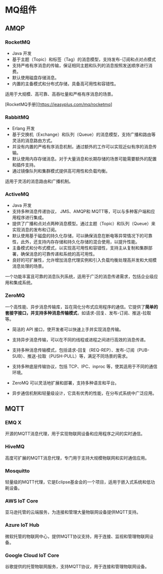 # MQ组件

## AMQP

### RocketMQ

+ Java 开发
+ 基于主题（Topic）和标签（Tag）的消息模型，支持发布-订阅和点对点模式
+ 支持严格有序消息的传输，保证相同主题和队列的消息按照发送顺序进行消费。
+ 默认使用磁盘存储消息。
+ 内置的主备模式和分布式存储，具备高可用性和容错性。

适用于大规模、高可靠、高吞吐量和严格有序消息的场景。

[RocketMQ手册][https://jeasyplus.com/mq/rocketmq]


### RabbitMQ
+ Erlang 开发
+ 基于交换机（Exchange）和队列（Queue）的消息模型，支持广播和路由等灵活的消息路由方式。
+ 并没有内置的严格有序消息机制，通过额外的工作可以实现近似有序的消息传输。
+ 默认使用内存存储消息。对于大量消息和长期存储的场景可能需要额外的配置和插件支持。
+ 通过镜像队列和集群模式提供高可用性和负载均衡。

适用于灵活的消息路由和广播机制。

### ActiveMQ

+ Java 开发
+ 支持多种消息传递协议， JMS、AMQP和 MQTT等，可以与多种客户端和应用程序进行集成。
+ 提供了广播和点对点两种消息模型。通过主题（Topic）和队列（Queue）来实现消息的发布和订阅。
+ 默认使用基于磁盘的持久化存储，可以确保消息在断电等异常情况下的可靠性，此外，还支持内存存储和持久化存储的混合使用，以提升性能。
+ 主备模式和分布式模式，以实现高可用性和容错性，支持主从复制和集群部署，确保消息的可靠传递和系统的高可用性。
+ 良好的可扩展性，允许增加消息代理实例和引入负载均衡处理高并发和大规模消息处理的场景。

一个功能丰富且可靠的消息队列系统，适用于广泛的消息传递需求，包括企业级应用和集成系统。

### ZeroMQ
一个高性能、异步消息传输库，旨在简化分布式应用程序的通信。它提供了**简单的套接字接口，并支持多种消息传输模式**，如请求-回复、发布-订阅、推送-拉取等。

+ 简洁的 API 接口，使开发者可以快速上手并实现消息传输。

+ 支持异步消息传输，可以在不同的线程或进程之间进行高效的消息传递。

+ 支持多种消息传输模式，包括请求-回复（REQ-REP）、发布-订阅（PUB-SUB）、推送-拉取（PUSH-PULL）等，满足不同场景的需求。

+ 支持多种底层传输协议，包括 TCP、IPC、inproc 等，使其适用于不同的通信环境。

+ ZeroMQ 可以灵活地扩展和部署，支持多种语言和平台。

+ 异步通信机制和轻量级设计，它具有优秀的性能，在分布式系统中广泛应用。


## MQTT

### EMQ X

开源的MQTT消息代理，用于实现物联网设备和应用程序之间的实时通信。

### HiveMQ

高度可扩展的MQTT消息代理，专门用于支持大规模物联网和实时通信应用。

### Mosquitto

轻量级的MQTT代理，它是Eclipse基金会的一个项目，适用于嵌入式系统和低功耗设备。

### AWS IoT Core

亚马逊托管的云端服务，为连接和管理大量物联网设备提供MQTT支持。

### Azure IoT Hub

微软托管的物联网中心，提供MQTT协议支持，用于连接、监视和管理物联网设备。

### Google Cloud IoT Core

谷歌提供的托管物联网服务，支持MQTT协议，用于连接和管理物联网设备。






